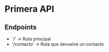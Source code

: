# Primera API

## Endpoints

- '/' -> Ruta principal
- '/contacto' -> Ruta que devuelve un contacto
